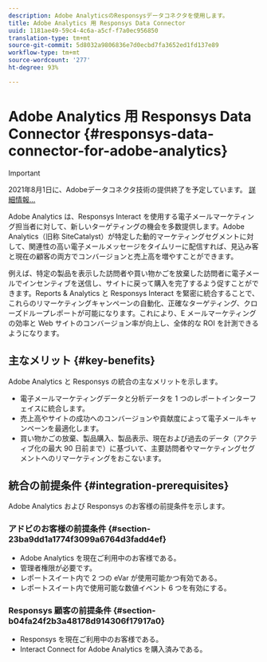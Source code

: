 ```yaml
---
description: Adobe AnalyticsのResponsysデータコネクタを使用します。
title: Adobe Analytics 用 Responsys Data Connector
uuid: 1181ae49-59c4-4c6a-a5cf-f7a0ec956850
translation-type: tm+mt
source-git-commit: 5d8032a9806836e7d0ecbd7fa3652ed1fd137e89
workflow-type: tm+mt
source-wordcount: '277'
ht-degree: 93%

---
```



# Adobe Analytics 用 Responsys Data Connector {#responsys-data-connector-for-adobe-analytics}

>[!IMPORTANT]
>
>2021年8月1日に、Adobeデータコネクタ技術の提供終了を予定しています。 [詳細情報...](/help/import/data-connectors/data-connectors-eol.md)

Adobe Analytics は、Responsys Interact を使用する電子メールマーケティング担当者に対して、新しいターゲティングの機会を多数提供します。Adobe Analytics（旧称 SiteCatalyst）が特定した動的マーケティングセグメントに対して、関連性の高い電子メールメッセージをタイムリーに配信すれば、見込み客と現在の顧客の両方でコンバージョンと売上高を増やすことができます。

例えば、特定の製品を表示した訪問者や買い物かごを放棄した訪問者に電子メールでインセンティブを送信し、サイトに戻って購入を完了するよう促すことができます。Reports &amp; Analytics と Responsys Interact を緊密に統合することで、これらのリマーケティングキャンペーンの自動化、正確なターゲティング、クローズドループレポートが可能になります。これにより、E メールマーケティングの効率と Web サイトのコンバージョン率が向上し、全体的な ROI を計測できるようになります。

## 主なメリット {#key-benefits}

Adobe Analytics と Responsys の統合の主なメリットを示します。

* 電子メールマーケティングデータと分析データを 1 つのレポートインターフェイスに統合します。
* 売上高やサイトの成功へのコンバージョンや貢献度によって電子メールキャンペーンを最適化します。
* 買い物かごの放棄、製品購入、製品表示、現在および過去のデータ（アクティブ化の最大 90 日前まで）に基づいて、主要訪問者やマーケティングセグメントへのリマーケティングをおこないます。

## 統合の前提条件 {#integration-prerequisites}

Adobe Analytics および Responsys のお客様の前提条件を示します。

### アドビのお客様の前提条件 {#section-23ba9dd1a1774f3099a6764d3fadd4ef}

* Adobe Analytics を現在ご利用中のお客様である。
* 管理者権限が必要です。
* レポートスイート内で 2 つの eVar が使用可能かつ有効である。
* レポートスイート内で使用可能な数値イベント 6 つを有効にする。

### Responsys 顧客の前提条件 {#section-b04fa24f2b3a48178d914306f17917a0}

* Responsys を現在ご利用中のお客様である。
* Interact Connect for Adobe Analytics を購入済みである。
